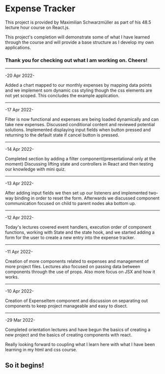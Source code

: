 # Expense Tracker

This project is provided by Maximilian Schwarzmüller as part of his 48.5 lecture hour course on React.js.

This project's completion will demonstrate some of what I have learned through the course and will provide a base structure as I develop my own applications.

### Thank you for checking out what I am working on. Cheers!

---

-20 Apr 2022-

Added a chart mapped to our monthly expenses by mapping data points and we implement som dynamic css styling though the css elements are not yet scoped.
This concludes the example application.

---

-17 Apr 2022-

Filter is now functional and expenses are being loaded dynamically and can take new expenses. Discussed conditional content and reviewed potential solutions. Implemented displaying input fields when button pressed and returning to the default state if cancel button is pressed.

---

-14 Apr 2022-

Completed section by adding a filter component(presentational only at the moment) Discussing lifting state and controllers in React and then testing our knowledge with mini quiz.

---

-13 Apr 2022-

After adding input fields we then set up our listeners and implemented two-way binding in order to reset the form. Afterwards we discussed component communication focused on child to parent nodes aka bottom up.

---

-12 Apr 2022-

Today's lectures covered event handlers, execution order of component functions, working with State and the state hook, and we started adding a form for the user to create a new entry into the expense tracker.

---

-11 Apr 2022-

Creation of more components related to expenses and management of more project files. Lectures also focused on passing data between components through the use of props. Also more focus on JSX and how it works.

---

-10 Apr 2022-

Creation of ExpenseItem component and discussion on separating out components to keep project manageable and easy to disect.

---

-29 Mar 2022-

Completed orientation lectures and have begun the basics of creating a new project and the basics of creating components with react.

Really looking forward to coupling what I learn here with what I have been learning in my html and css course.

## So it begins!
